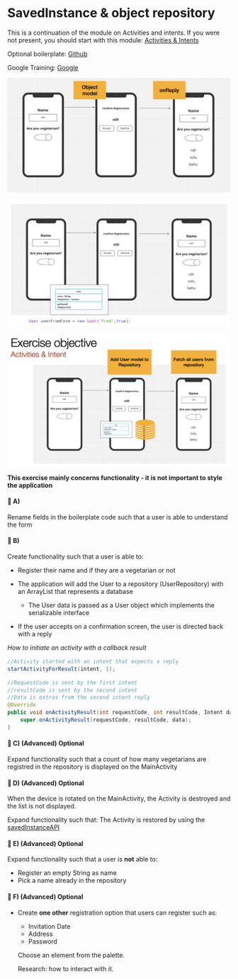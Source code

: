 

# SavedInstance & object repository

This is a continuation of the module on Activities and intents. If you were not present, you should start with this module: [Activities & Intents](activities-intents.md) 

Optional boilerplate: [Github](https://github.com/nicklasdean/savedInstance-object-repository)

Google Training: [Google](https://developer.android.com/codelabs/android-training-activity-lifecycle-and-state?index=..%2F..%2Fandroid-training#0)

![image-20230302130604524](assets/image-20230302130604524.png)

![image-20230302130620533](assets/image-20230302130620533.png)

![image-20230302130639921](assets/image-20230302130639921.png)

**This exercise mainly concerns functionality - it is not important to style the application**

#### 📝 A)

Rename fields in the boilerplate code such that a user is able to understand the form



#### 📝 B)

Create functionality such that a user is able to:

- Register their name and if they are a vegetarian or not
- The application will add the User to a repository (UserRepository) with an ArrayList that represents a database
  - The User data is passed as a User object which implements the serializable interface

- If the user accepts on a confirmation screen, the user is directed back with a reply

*How to initiate an activity with a callback result*

```java
//Activity started with an intent that expects a reply
startActivityForResult(intent, 1);
```

```java
//RequestCode is sent by the first intent
//resultCode is sent by the second intent
//Data is extras from the second intent reply
@Override
public void onActivityResult(int requestCode, int resultCode, Intent data) {
    super.onActivityResult(requestCode, resultCode, data);
}
```



#### 📝 C) (Advanced) Optional

Expand functionality such that a count of how many vegetarians are registred in the repository is displayed on the MainActivity



#### 📝 D) (Advanced) Optional

When the device is rotated on the MainActivity, the Activity is destroyed and the list is not displayed.

Expand functionality such that: The Activity is restored by using the [savedInstanceAPI](https://developer.android.com/codelabs/android-training-activity-lifecycle-and-state?index=..%2F..%2Fandroid-training#3)



#### 📝 E) (Advanced) Optional

Expand functionality such that a user is **not** able to:

- Register an empty String as name
- Pick a name already in the repository



#### 📝 F) (Advanced) Optional

- Create  **one other** registration option that users can register such as:

  - Invitation Date
  - Address
  - Password

  Choose an element from the palette.

  Research: how to interact with it.
